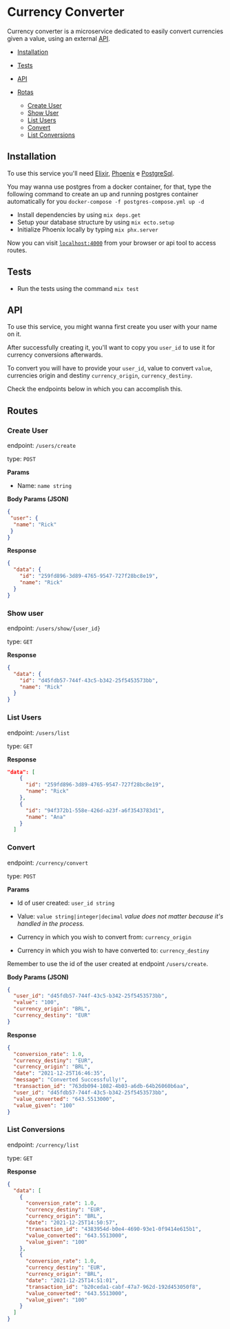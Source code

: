 # Currency Converter

Currency converter is a microservice dedicated to easily convert currencies given a value, using an external [API](https://exchangeratesapi.io/). 

* [Installation](https://github.com/ricksonoliveira/currency_converter#installation)
* [Tests](https://github.com/ricksonoliveira/currency_converter#tests)
* [API](https://github.com/ricksonoliveira/currency_converter#api)
* [Rotas](https://github.com/ricksonoliveira/currency_converter#routes)
  
  * [Create User](https://github.com/ricksonoliveira/currency_converter#create-user)
  * [Show User](https://github.com/ricksonoliveira/currency_converter#show-user)
  * [List Users](https://github.com/ricksonoliveira/currency_converter#list-users)
  * [Convert](https://github.com/ricksonoliveira/currency_converter#convert)
  * [List Conversions](https://github.com/ricksonoliveira/currency_converter#list-conversions)

## **Installation**

To use this service you'll need [Elixir](https://elixir-lang.org/install.html),
[Phoenix](https://hexdocs.pm/phoenix/installation.html) e [PostgreSql](https://www.postgresql.org/).

You may wanna use postgres from a docker container, for that, type the following command to create an up and running postgres container automatically for you `docker-compose -f postgres-compose.yml up -d`

* Install dependencies by using `mix deps.get`
* Setup your database structure by using `mix ecto.setup`
* Initialize Phoenix locally by typing `mix phx.server`

Now you can visit [`localhost:4000`](http://localhost:4000) from your browser or api tool to access routes.

## **Tests**

* Run the tests using the command `mix test`

## **API**

To use this service, you might wanna first create you user with your name on it.

After successfully creating it, you'll want to copy you `user_id` to use it for currency conversions afterwards.

To convert you will have to provide your `user_id`, value to convert `value`, currencies origin and destiny `currency_origin`, `currency_destiny`.

Check the endpoints below in which you can accomplish this.

## **Routes**

### **Create User**

endpoint: `/users/create`

type: `POST`

**Params**

* Name: `name string`

**Body Params (JSON)**

```json
{
 "user": {
  "name": "Rick"
 }
}
```

**Response**

```json
{
  "data": {
    "id": "259fd896-3d89-4765-9547-727f28bc8e19",
    "name": "Rick"
  }
}
```

### **Show user**

endpoint: `/users/show/{user_id}`

type: `GET`

**Response**

```json
{
  "data": {
    "id": "d45fdb57-744f-43c5-b342-25f5453573bb",
    "name": "Rick"
  }
}
```

### **List Users**

endpoint: `/users/list`

type: `GET`

**Response**

```json
"data": [
    {
      "id": "259fd896-3d89-4765-9547-727f28bc8e19",
      "name": "Rick"
    },
    {
      "id": "94f372b1-558e-426d-a23f-a6f3543783d1",
      "name": "Ana"
    }
  ]
```

### **Convert**

endpoint: `/currency/convert`

type: `POST`

**Params**

* Id of user created: `user_id string`

* Value: `value string|integer|decimal` *value does not matter because it's handled in the process.*

* Currency in which you wish to convert from: `currency_origin`

* Currency in which you wish to have converted to: `currency_destiny`


Remember to use the id of the user created at endpoint `/users/create`.

**Body Params (JSON)**

```json
{
  "user_id": "d45fdb57-744f-43c5-b342-25f5453573bb",
  "value": "100",
  "currency_origin": "BRL",
  "currency_destiny": "EUR"
}
```

**Response**

```json
{
  "conversion_rate": 1.0,
  "currency_destiny": "EUR",
  "currency_origin": "BRL",
  "date": "2021-12-25T16:46:35",
  "message": "Converted Successfully!",
  "transaction_id": "763db094-1082-4b03-a6db-64b26060b6aa",
  "user_id": "d45fdb57-744f-43c5-b342-25f5453573bb",
  "value_converted": "643.5513000",
  "value_given": "100"
}
```

### **List Conversions**

endpoint: `/currency/list`

type: `GET`

**Response**

```json
{
  "data": [
    {
      "conversion_rate": 1.0,
      "currency_destiny": "EUR",
      "currency_origin": "BRL",
      "date": "2021-12-25T14:50:57",
      "transaction_id": "4383954d-b0e4-4690-93e1-0f9414e615b1",
      "value_converted": "643.5513000",
      "value_given": "100"
    },
    {
      "conversion_rate": 1.0,
      "currency_destiny": "EUR",
      "currency_origin": "BRL",
      "date": "2021-12-25T14:51:01",
      "transaction_id": "b20ceda1-cabf-47a7-962d-192d453050f8",
      "value_converted": "643.5513000",
      "value_given": "100"
    }
  ]
}
```
